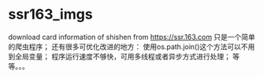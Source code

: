# ssr163_imgs
download card information of shishen from https://ssr.163.com
只是一个简单的爬虫程序；
还有很多可优化改进的地方：
  使用os.path.join()这个方法可以不用到全局变量；
  程序运行速度不够快，可用多线程或者异步方式进行处理；
  等等。。。
